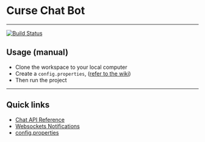 # Curse Chat Bot

---

[![Build Status](http://www.tabpixels.tech:8080/job/CurseBot/badge/icon)](http://www.tabpixels.tech:8080/job/CurseBot/)

## Usage (manual)

* Clone the workspace to your local computer
* Create a `config.properties`, ([refer to the wiki](https://github.com/urielsalis/CurseBot2/wiki/config.properties))
* Then run the project

---

## Quick links

* [Chat API Reference](https://github.com/urielsalis/CurseBot2/wiki/Chat-API-Reference)
* [Websockets Notifications](https://github.com/urielsalis/CurseBot2/wiki/Web-Sockets)
* [config.properties](https://github.com/urielsalis/CurseBot2/wiki/config.properties)
